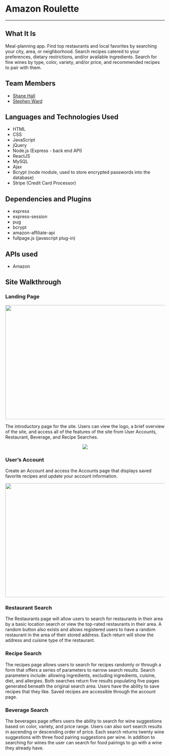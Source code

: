 # Amazon Roulette
___

## What It Is
Meal-planning app. Find top restaurants and local favorites by searching your city, area, or neighborhood. Search recipes catered to your preferences, dietary restrictions, and/or available ingredients. Search for fine wines by type, color, variety, and/or price, and recommended recipes to pair with them. 

## Team Members
* [Shane Hall](https://github.com/cshall13)
* [Stephen Ward](https://github.com/stephenward21)



## Languages and Technologies Used
* HTML
* CSS
* JavaScript
* jQuery
* Node.js (Express - back end API)
* ReactJS 
* MySQL
* Ajax
* Bcrypt (node module, used to store encrypted passwords into the database)
* Stripe (Credit Card Processor)

## Dependencies and Plugins
* express
* express-session
* pug
* bcrypt
* amazon-affiliate-api
* fullpage.js (javascript plug-in)

## APIs used
* Amazon



## Site Walkthrough


### Landing Page
<p align='center'><img src='public/images/screenshots/frontpage.png' height='360px' width='640px'/></p>

The introductory page for the site. Users can view the logo, a brief overview of the site, and access all of the features of the site from User Accounts, Restaurant, Beverage, and Recipe Searches.

<p align='center'><img src='public/images/screenshots/navbar.png' /></p>

### User’s Account

Create an Account and access the Accounts page that displays saved favorite recipes and update your account information.

<p align='center'><img src='public/images/screenshots/accountpage.png' height='360px' width='640px' /></p>

### Restaurant Search

The Restaurants page will allow users to search for restaurants in their area by a basic location search or view the top-rated restaurants in their area. A random button also exists and allows registered users to have a random restaurant in the area of their stored address. Each return will show the address and cuisine type of the restaurant. 

### Recipe Search

The recipes page allows users to search for recipes randomly or through a form that offers a series of parameters to narrow search results. Search parameters include: allowing ingredients, excluding ingredients, cuisine, diet, and allergies. Both searches return five results populating five pages generated beneath the original search area. Users have the ability to save recipes that they like. Saved recipes are accessible through the account page.

### Beverage Search

The beverages page offers users the ability to search for wine suggestions based on color, variety, and price range. Users can also sort search results in ascending or descending order of price. Each search returns twenty wine suggestions with three food pairing suggestions per wine. In addition to searching for wines the user can search for food pairings to go with a wine they already have.